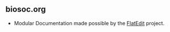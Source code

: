 ## biosoc.org

+ Modular Documentation made possible by the [FlatEdit](http://www.flatedit.com) project.
